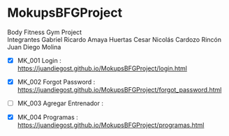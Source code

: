 # MokupsBFGProject
Body Fitness Gym Project  
Integrantes  Gabriel Ricardo Amaya Huertas Cesar Nicolás Cardozo Rincón Juan Diego Molina


- [x] MK_001 Login : https://juandiegost.github.io/MokupsBFGProject/login.html

- [x] MK_002 Forgot Password : https://juandiegost.github.io/MokupsBFGProject/forgot_password.html

- [ ] MK_003 Agregar Entrenador :

- [x] MK_004 Programas : https://juandiegost.github.io/MokupsBFGProject/programas.html